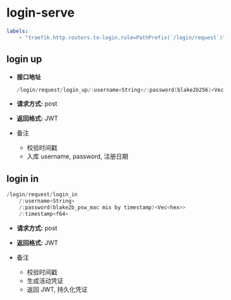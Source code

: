 # login-serve

```yaml
labels:
    - "traefik.http.routers.to-login.rule=PathPrefix(`/login/request`)"
```

## login up

- **接口地址**
    ```c
    /login/request/login_up/:username<String>/:password(blake2b256)<Vec<hex>>/:timestamp<f64>
    ```

- **请求方式:** post

- **返回格式:** JWT

- 备注
    - 校验时间戳
    - 入库 username, password, 注册日期

## login in

```c
/login/request/login_in
    /:username<String>
    /:password(blake2b_psw_mac mix by timestamp)<Vec<hex>>
    /:timestamp<f64>
```

- **请求方式:** post

- **返回格式:** JWT

- 备注
    - 校验时间戳
    - 生成活动凭证
    - 返回 JWT, 持久化凭证